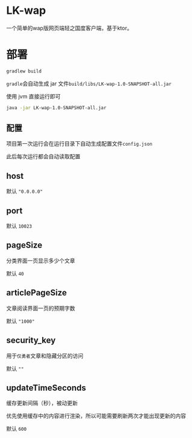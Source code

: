 # LK-wap
一个简单的wap版网页端轻之国度客户端，基于ktor。

# 部署

```bash
gradlew build
```
`gradle`会自动生成 jar 文件`build/libs/LK-wap-1.0-SNAPSHOT-all.jar`

使用 jvm 直接运行即可
```bash
java -jar LK-wap-1.0-SNAPSHOT-all.jar
```

## 配置
项目第一次运行会在运行目录下自动生成配置文件`config.json`

此后每次运行都会自动读取配置
## host
默认 `"0.0.0.0"`
## port
默认 `10023`
## pageSize
分类界面一页显示多少个文章

默认 `40`
## articlePageSize
文章阅读界面一页的预期字数

默认 `"1000"`
## security_key
用于`仅勇者`文章和隐藏分区的访问

默认 `""`
## updateTimeSeconds
缓存更新间隔（秒），被动更新

优先使用缓存中的内容进行渲染，所以可能需要刷新两次才能出现更新的内容

默认 `600`



